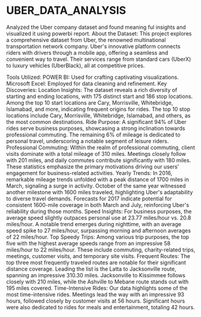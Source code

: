 # UBER_DATA_ANALYSIS
Analyzed the Uber company dataset and found meaning ful insights and visualized it using powerbi report.
About the Dataset:
This project explores a comprehensive dataset from Uber, the renowned multinational transportation network company. Uber's innovative platform connects riders with drivers through a mobile app, offering a seamless and convenient way to travel. Their services range from standard cars (UberX) to luxury vehicles (UberBlack), all at competitive prices.

Tools Utilized:
POWER BI: Used for crafting captivating visualizations.
Microsoft Excel: Employed for data cleaning and refinement.
Key Discoveries:
Location Insights:
The dataset reveals a rich diversity of starting and ending locations, with 175 distinct start and 186 stop locations.
Among the top 10 start locations are Cary, Morrisville, Whitebridge, Islamabad, and more, indicating frequent origins for rides.
The top 10 stop locations include Cary, Morrisville, Whitebridge, Islamabad, and others, as the most common destinations.
Ride Purpose:
A significant 94% of Uber rides serve business purposes, showcasing a strong inclination towards professional commuting.
The remaining 6% of mileage is dedicated to personal travel, underscoring a notable segment of leisure riders.
Professional Commuting:
Within the realm of professional commuting, client visits dominate with a total mileage of 310 miles.
Meetings closely follow with 201 miles, and daily commutes contribute significantly with 180 miles.
These statistics emphasize the primary motivations driving our users' engagement for business-related activities.
Yearly Trends:
In 2016, remarkable mileage trends unfolded with a peak distance of 1700 miles in March, signaling a surge in activity.
October of the same year witnessed another milestone with 1600 miles traveled, highlighting Uber's adaptability to diverse travel demands.
Forecasts for 2017 indicate potential for consistent 1600-mile coverage in both March and July, reinforcing Uber's reliability during those months.
Speed Insights:
For business purposes, the average speed slightly outpaces personal use at 23.77 miles/hour vs. 20.8 miles/hour.
A notable trend emerges during nighttime, with an average speed spike to 27 miles/hour, surpassing morning and afternoon averages of 22 miles/hour.
Top Speedy Trips:
Among various trip purposes, the top five with the highest average speeds range from an impressive 58 miles/hour to 22 miles/hour.
These include commuting, charity-related trips, meetings, customer visits, and temporary site visits.
Frequent Routes:
The top three most frequently traveled routes are notable for their significant distance coverage.
Leading the list is the Latta to Jacksonville route, spanning an impressive 310.30 miles.
Jacksonville to Kissimmee follows closely with 210 miles, while the Ashville to Mebane route stands out with 195 miles covered.
Time-Intensive Rides:
Our data highlights some of the most time-intensive rides.
Meetings lead the way with an impressive 93 hours, followed closely by customer visits at 56 hours.
Significant hours were also dedicated to rides for meals and entertainment, totaling 42 hours.
